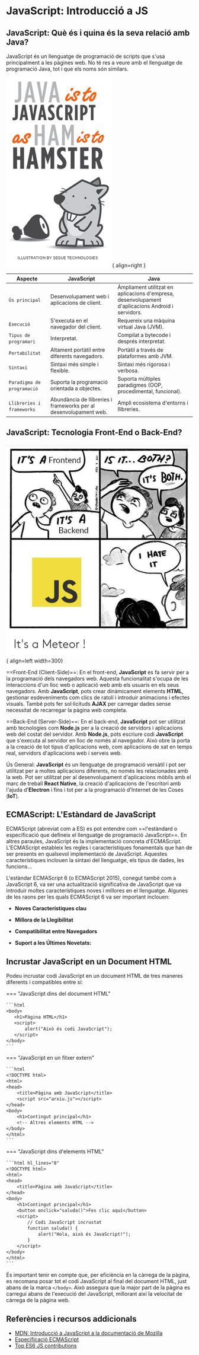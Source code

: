 # JavaScript: Introducció a JS

## JavaScript: Què és i quina és la seva relació amb Java?

JavaScript és un llenguatge de programació de scripts que s'usa principalment a les pàgines web. No té res a veure amb el llenguatge de programació Java, tot i que els noms són similars.

![Java is to JS as Ham is to Hamster](../img/hamster.png){ align=right }

| **Aspecte**                | **JavaScript**                                                    | **Java**                                                                                          |
| -------------------------- | ----------------------------------------------------------------- | ------------------------------------------------------------------------------------------------- |
| `Ús principal`             | Desenvolupament web i aplicacions de client.                      | Àmpliament utilitzat en aplicacions d'empresa, desenvolupament d'aplicacions Android i servidors. |
| `Execució`                 | S'executa en el navegador del client.                             | Requereix una màquina virtual Java (JVM).                                                         |
| `Tipus de programari`      | Interpretat.                                                      | Compilat a bytecode i després interpretat.                                                        |
| `Portabilitat`             | Altament portàtil entre diferents navegadors.                     | Portàtil a través de plataformes amb JVM.                                                         |
| `Sintaxi`                  | Sintaxi més simple i flexible.                                    | Sintaxi més rigorosa i verbosa.                                                                   |
| `Paradigma de programació` | Suporta la programació orientada a objectes.                      | Suporta múltiples paradigmes (OOP, procedimental, funcional).                                     |
| `Llibreries i frameworks`  | Abundància de llibreries i frameworks per al desenvolupament web. | Ampli ecosistema d'entorns i llibreries.                                                          |

## JavaScript: Tecnologia Front-End o Back-End?

![Java is to JS as Ham is to Hamster](../img/Js_both.webp){ align=left width=300}

==Front-End (Client-Side)==: En el front-end, **JavaScript** es fa servir per a la programació dels navegadors web. Aquesta funcionalitat s'ocupa de les interaccions d'un lloc web o aplicació web amb els usuaris en els seus navegadors. Amb **JavaScript**, pots crear dinàmicament elements **HTML**, gestionar esdeveniments com clics de ratolí i introduir animacions i efectes visuals. També pots fer sol·licituds **AJAX** per carregar dades sense necessitat de recarregar la pàgina web completa.

==Back-End (Server-Side)==: En el back-end, **JavaScript** pot ser utilitzat amb tecnologies com **Node.js** per a la creació de servidors i aplicacions web del costat del servidor. Amb **Node.js**, pots escriure codi **JavaScript** que s'executa al servidor en lloc de només al navegador. Això obre la porta a la creació de tot tipus d'aplicacions web, com aplicacions de xat en temps real, servidors d'aplicacions web i serveis web.

Ús General: **JavaScript** és un llenguatge de programació versàtil i pot ser utilitzat per a moltes aplicacions diferents, no només les relacionades amb la web. Pot ser utilitzat per al desenvolupament d'aplicacions mòbils amb el marc de treball **React Native**, la creació d'aplicacions de l'escritori amb l'ajuda d'**Electron** i fins i tot per a la programació d'Internet de les Coses (**IoT**).

## ECMAScript: L'Estàndard de JavaScript

ECMAScript (abreviat com a ES) es pot entendre com ==l'estàndard o especificació que defineix el llenguatge de programació JavaScript==. En altres paraules, JavaScript és la implementació concreta d'ECMAScript. L'ECMAScript estableix les regles i característiques fonamentals que han de ser presents en qualsevol implementació de JavaScript. Aquestes característiques inclouen la sintaxi del llenguatge, els tipus de dades, les funcions...

L'estàndar ECMAScript 6 (o ECMAScript 2015), conegut també com a JavaScript 6, va ser una actualització significativa de JavaScript que va introduir moltes característiques noves i millores en el llenguatge. Algunes de les raons per les quals ECMAScript 6 va ser important inclouen:

- **Noves Característiques clau**

- **Millora de la Llegibilitat**

- **Compatibilitat entre Navegadors**

- **Suport a les Últimes Novetats:**

## Incrustar JavaScript en un Document HTML

Podeu incrustar codi JavaScript en un document HTML de tres maneres diferents i compatibles entre sí:

=== "JavaScript dins del document HTML"

    ```html
    <body>
       <h1>Pàgina HTML</h1>
       <script>
           alert("Això és codi JavaScript");
       </script>
    </body>
    ```

=== "JavaScript en un fitxer extern"

    ```html
    <!DOCTYPE html>
    <html>
    <head>
        <title>Pàgina amb JavaScript</title>
        <script src="arxiu.js"></script>
    </head>
    <body>
        <h1>Contingut principal</h1>
        <!-- Altres elements HTML -->
    </body>
    </html>
    ```

=== "JavaScript dins d'elements HTML"

    ```html hl_lines="8"
    <!DOCTYPE html>
    <html>
    <head>
        <title>Pàgina amb JavaScript</title>
    </head>
    <body>
        <h1>Contingut principal</h1>
        <button onclick="saluda()">Fes clic aquí</button>
        <script>
            // Codi JavaScript incrustat
            function saluda() {
                alert("Hola, això és JavaScript!");
            }
        </script>
    </body>
    </html>
    ```

És important tenir en compte que, per eficiència en la càrrega de la pàgina, es recomana posar tot el codi JavaScript al final del document HTML, just abans de la marca `</body>`. Això assegura que la major part de la pàgina es carregui abans de l'execució del JavaScript, millorant així la velocitat de càrrega de la pàgina web.

## Referències i recursos addicionals

- [MDN: Introducció a JavaScript a la documentació de Mozilla](https://developer.mozilla.org/es/docs/Web/JavaScript/Guide/Introduction)
- [Especificació ECMAScript](https://tc39.es/ecma262/)
- [Top ES6 JS contributions](https://webreference.com/javascript/es6/)
